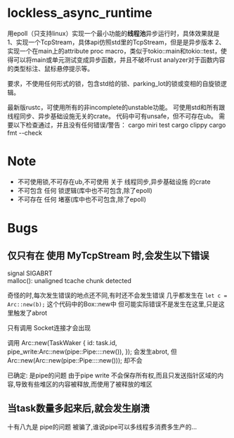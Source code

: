 
# lockless_async_runtime


用epoll（只支持linux）实现一个最小功能的**线程池**异步运行时，具体效果就是
1、实现一个TcpStream，具体api仿照std里的TcpStream，但是是异步版本
2、实现一个在main上的attribute proc macro，类似于tokio::main和tokio::test，使得可以将main或单元测试变成异步函数，并且不破坏rust analyzer对于函数内容的类型标注、鼠标悬停提示等。

要求，不使用任何形式的锁，包含std给的锁、parking_lot的锁或变相的自旋锁逻辑。

最新版rustc，可使用所有的非incomplete的unstable功能。
可使用std和所有跟线程同步、异步基础设施无关的crate。
代码中可有unsafe，但不可存在ub。
需要以下检查通过，并且没有任何错误/警告：
cargo miri test
cargo clippy
cargo fmt --check


# Note
* 不可使用锁,不可存在ub,不可使用 关于 线程同步,异步基础设施 的crate
* 不可包含 任何 锁逻辑(库中也不可包含,除了epoll)
* 不可存在 任何 堵塞(库中也不可包含,除了epoll)

# Bugs

## 仅只有在 使用 MyTcpStream 时,会发生以下错误
signal SIGABRT  
malloc(): unaligned tcache chunk detected

奇怪的时,每次发生错误的地点还不同,有时还不会发生错误
几乎都发生在 `let c = Arc::new(b);` 这个代码中的Box::new中
但可能实际错误不是发生在这里,只是这里触发了abrot

只有调用 Socket连接才会出现


调用
Arc::new(TaskWaker {
    id: task.id,
    pipe_write:Arc::new(pipe::Pipe::<ID>::new()),
});
会发生abrot,
但
Arc::new(Arc::new(pipe::Pipe::<ID>::new()));
却不会

已确定: 是pipe的问题
由于pipe write 不会保存所有权,而且只发送指针区域的内容,导致有些堆区的内容被释放,而使用了被释放的堆区

## 当task数量多起来后,就会发生崩溃
十有八九是 pipe的问题
被骗了,谁说pipe可以多线程多消费多生产的...